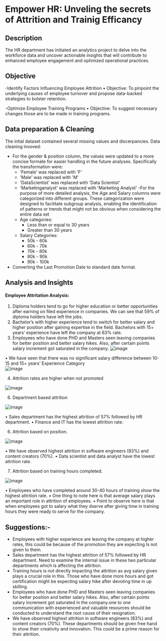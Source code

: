 # Empower HR: Unveling the secrets of Attrition and Trainig Efficancy
## Description
The HR department has initiated an analytics project to delve into the workforce data and uncover actionable insights that will contribute to enhanced employee engagement and optimized operational practices.
## Objective
-Identify Factors Influencing Employee Attrition
•	Objective: To pinpoint the underlying causes of employee turnover and propose data-backed strategies to bolster retention.

-Optimize Employee Training Programs
•	Objective: To suggest necessary changes those are to be made in training programs.

## Data preparation & Cleaning
The intial dataset contained several missing values and discerpancies. Data cleaning invoved:
- For the gender & position column, the values were updated to a more concise formate for easier handling in the future analyses. Specifically the transformation were:
  - 'Female' was replaced with 'F'
  - 'Male' was replaced with 'M'
  - 'DataScientist' was replaced with 'Data Scientist'
  - 'Marketinganalyst' was replaced with 'Marketing Analyst'
-For the purpose of more detailed analysis, the Age and Salary columns were categorized into different groups. These categorization were designed to facilitate subgroup analysis, enabling the identification of patterns or trends that might not be obvious when considering the entire data set
  - Age categories:
    - Less than or equal to 30 years
    - Greater than 30 years
  - Salary Categories:
    - 50k - 60k
    - 60k - 70k
    - 70k - 80k
    - 80k - 90k
    - 90k - 100k
- Converting the Last Promotion Date to standard date format.
## Analysis and Insights
#### Employee Attritation Analysis:
1) Diploma holders tend to go for higher education or better opportunities after earning on filed experience in companies. We can see that 59% of diploma holders have left the jobs.
2) Bachelor’s with higher experience tend to switch for better salary and higher position after gaining expertise in the field. Bachelors with 15+ years’ experience have left the company at 63% rate.
3) Employees who have done PHD and Masters seen leaving companies for better position and better salary hikes. Also, after certain points salary increment got saturated in the company.
![image](https://github.com/VishwasDevtale4/Empower-HR/assets/169833748/d9c237c7-ae49-4342-a448-ac2dcf9a30c0)


•	We have seen that there was no significant salary difference between 10-15 and 15+ years’ Experience Category   
![image](https://github.com/VishwasDevtale4/Empower-HR/assets/169833748/26e05728-4dad-4e24-9a19-8a47855e6ec7)


4) Attrition rates are higher when not promoted
   
![image](https://github.com/VishwasDevtale4/Empower-HR/assets/169833748/66ae0aae-9a91-4138-addb-2294f8d8ba78)

6) Department based attrition
   
![image](https://github.com/VishwasDevtale4/Empower-HR/assets/169833748/15352c73-5771-45f3-8bf7-216937886c63)

•	Sales department has the highest attrition of 57% followed by HR department.
•	Finance and IT has the lowest attrition rate.

6) Attrition based on position.

![image](https://github.com/VishwasDevtale4/Empower-HR/assets/169833748/9718dd5a-4150-4343-8bc0-742433263415)

•	We have observed highest attrition in software engineers (83%) and content creators (70%). 
•	Data scientist and data analyst have the lowest attrition rate.

7) Attrition based on training hours completed.

![image](https://github.com/VishwasDevtale4/Empower-HR/assets/169833748/e5f0dfba-8ee2-45d6-831d-eceb22fb3e7c)

•	Employees who have completed around 30-40 hours of training show the highest attrition rate.
•	One thing to note here is that average salary plays an important role in attrition of employees.
•	Point to observe here is that when employees got to salary what they dserve after giving time in training hours they were ready to serve for the company.

## Suggestions:-
  - Employees with higher experience are leaving the company at higher rates, this could be because of the promotion they are expecting Is not given to them. 
  - Sales department has the highest attrition of 57% followed by HR department. Need to examine the internal issue in these two particular departments which is affecting the attrition.
  - Training hours is not directly impacting the attrition as avg salary given plays a crucial role in this. Those who have done more hours and got certification might be expecting salary hike after devoting time in up skilling.
  - Employees who have done PHD and Masters seen leaving companies for better position and better salary hikes. Also, after certain points salary increment got saturated in the company.one to one communication with experienced and valuable resources should be conducted to understand the root cause of their resignation. 
  - We have observed highest attrition in software engineers (83%) and content creators (70%). These departments should be given free hand to show their creativity and innovation. This could be a prime reason for their attrition. 


